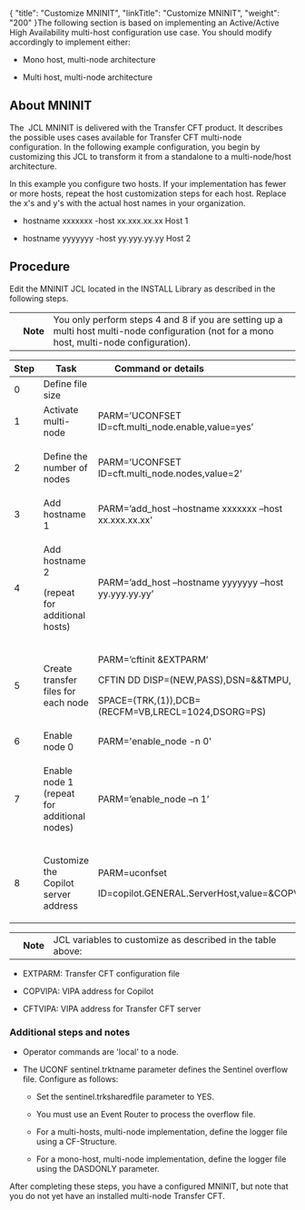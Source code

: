 {
    "title": "Customize MNINIT",
    "linkTitle": "Customize MNINIT",
    "weight": "200"
}The following section is based on implementing an Active/Active High Availability multi-host configuration use case. You should modify accordingly to implement either:

-   Mono host, multi-node architecture
-   Multi host, multi-node architecture

## About MNINIT

The  JCL MNINIT is delivered with the Transfer CFT product. It describes the possible uses cases available for Transfer CFT multi-node configuration. In the following example configuration, you begin by customizing this JCL to transform it from a standalone to a multi-node/host architecture.

In this example you configure two hosts. If your implementation has fewer or more hosts, repeat the host customization steps for each host. Replace the x's and y's with the actual host names in your organization.

-   hostname xxxxxxx -host xx.xxx.xx.xx Host 1
-   hostname yyyyyyy -host yy.yyy.yy.yy Host 2

## Procedure

Edit the MNINIT JCL located in the INSTALL Library as described in the following steps.

<table data-cellpadding="0" data-cellspacing="0">
<tbody>
<tr class="odd">
<td data-valign="top"></td>
<td data-valign="top"><span><strong>Note</strong></span></td>
<td data-mc-autonum="&lt;b&gt;Note&lt;/b&gt;" data-valign="top">You only perform steps 4 and 8 if you are setting up a multi host multi-node configuration (not for a mono host, multi-node configuration).</td>
</tr>
</tbody>
</table>

<table data-cellspacing="0">
<thead>
<tr class="header">
<th>Step</th>
<th>Task</th>
<th>Command or details                                       </th>
</tr>
</thead>
<tbody>
<tr class="odd">
<td>0</td>
<td>Define file size</td>
<td> </td>
</tr>
<tr class="even">
<td>1</td>
<td>Activate multi-node</td>
<td>PARM=’UCONFSET ID=cft.multi_node.enable,value=yes’</td>
</tr>
<tr class="odd">
<td>2</td>
<td><p>Define the number of nodes</p></td>
<td>PARM=’UCONFSET ID=cft.multi_node.nodes,value=2’</td>
</tr>
<tr class="even">
<td>3</td>
<td>Add hostname 1</td>
<td>PARM=’add_host –hostname xxxxxxx –host xx.xxx.xx.xx’</td>
</tr>
<tr class="odd">
<td>4</td>
<td><p>Add hostname 2</p>
<p>(repeat for additional hosts)</p></td>
<td>PARM=’add_host –hostname yyyyyyy –host yy.yyy.yy.yy’</td>
</tr>
<tr class="even">
<td>5</td>
<td><p>Create transfer files for each node</p></td>
<td><p>PARM=’cftinit &amp;EXTPARM’</p>
<p>CFTIN DD DISP=(NEW,PASS),DSN=&amp;&amp;TMPU,</p>
<p>SPACE=(TRK,(1)),DCB=(RECFM=VB,LRECL=1024,DSORG=PS)</p></td>
</tr>
<tr class="odd">
<td>6</td>
<td>Enable node 0</td>
<td>PARM='enable_node -n 0'</td>
</tr>
<tr class="even">
<td>7</td>
<td><p>Enable node 1 (repeat for additional nodes)</p></td>
<td>PARM=’enable_node –n 1’</td>
</tr>
<tr class="odd">
<td>8</td>
<td><p>Customize the Copilot server address</p></td>
<td><p>PARM=uconfset</p>
<p>ID=copilot.GENERAL.ServerHost,value=&amp;COPVIPA'</p></td>
</tr>
</tbody>
</table>

<table data-cellpadding="0" data-cellspacing="0">
<tbody>
<tr class="odd">
<td data-valign="top"></td>
<td data-valign="top"><span><strong>Note</strong></span></td>
<td data-mc-autonum="&lt;b&gt;Note&lt;/b&gt;" data-valign="top">JCL variables to customize as described in the table above:</td>
</tr>
</tbody>
</table>

-   EXTPARM: Transfer CFT configuration file
-   COPVIPA: VIPA address for Copilot
-   CFTVIPA: VIPA address for Transfer CFT server

### Additional steps and notes

-   Operator commands are 'local' to a node.
-   The UCONF sentinel.trktname parameter defines the Sentinel overflow file. Configure as follows:
    -   Set the sentinel.trksharedfile parameter to YES.
    -   You must use an Event Router to process the overflow file.
    -   For a multi-hosts, multi-node implementation, define the logger file using a CF-Structure.
    -   For a mono-host, multi-node implementation, define the logger file using the DASDONLY parameter.

After completing these steps, you have a configured MNINIT, but note that you do not yet have an installed multi-node Transfer CFT.

